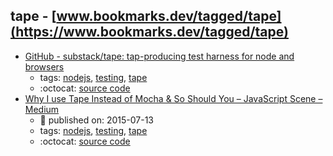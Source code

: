 tape - [www.bookmarks.dev/tagged/tape](https://www.bookmarks.dev/tagged/tape)
---
* [GitHub - substack/tape: tap-producing test harness for node and browsers](https://github.com/substack/tape)
    * tags: [nodejs](../tagged/nodejs.md), [testing](../tagged/testing.md), [tape](../tagged/tape.md)
    * :octocat: [source code](https://github.com/substack/tape)
* [Why I use Tape Instead of Mocha & So Should You – JavaScript Scene – Medium](https://medium.com/javascript-scene/why-i-use-tape-instead-of-mocha-so-should-you-6aa105d8eaf4)
    * :calendar: published on: 2015-07-13
    * tags: [nodejs](../tagged/nodejs.md), [testing](../tagged/testing.md), [tape](../tagged/tape.md)
    * :octocat: [source code](https://github.com/substack/tape)
